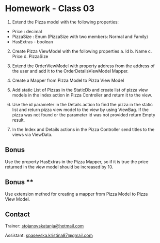 # Homework - Class 03

1.	Extend the Pizza model with the following properties:
-	Price : decimal
-	PizzaSize : Enum (PizzaSize with two members: Normal and Family)
-	HasExtras - boolean


2. Create Pizza ViewModel with the following properties
a.	Id
b.	Name
c.	Price 
d.	PizzaSize


3. Extend the OrderViewModel with property address from the address of the user and add it to the OrderDetailsViewModel Mapper.

4. Create a Mapper from Pizza Model to Pizza View Model

5. Add static List of Pizzas in the StaticDb and create list of pizza view models in the Index action in Pizza Controller and return it to the view.

6. Use the id parameter in the Details action to find the pizza in the static list and return pizza view model to the view by using ViewBag. 
If the pizza was not found or the parameter id was not provided return Empty result.

7. In the Index and Details actions in the Pizza Controller send titles to the views via ViewData.

## Bonus
Use the property HasExtras in the Pizza Mapper, so if it is true the price returned in the view model should be increased by 10.

## Bonus **
Use extension method for creating a mapper from Pizza Model to Pizza View Model.


## Contact
Trainer: stojanovskatanja@hotmail.com

Assistant: spasevska.kristina87@gmail.com